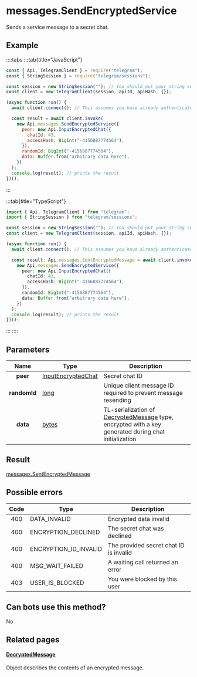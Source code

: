# messages.SendEncryptedService

Sends a service message to a secret chat.

## Example

::::tabs
:::tab{title="JavaScript"}

```js
const { Api, TelegramClient } = require("telegram");
const { StringSession } = require("telegram/sessions");

const session = new StringSession(""); // You should put your string session here
const client = new TelegramClient(session, apiId, apiHash, {});

(async function run() {
  await client.connect(); // This assumes you have already authenticated with .start()

  const result = await client.invoke(
    new Api.messages.SendEncryptedService({
      peer: new Api.InputEncryptedChat({
        chatId: 43,
        accessHash: BigInt("-4156887774564"),
      }),
      randomId: BigInt("-4156887774564"),
      data: Buffer.from("arbitrary data here"),
    })
  );
  console.log(result); // prints the result
})();
```

:::

:::tab{title="TypeScript"}

```ts
import { Api, TelegramClient } from "telegram";
import { StringSession } from "telegram/sessions";

const session = new StringSession(""); // You should put your string session here
const client = new TelegramClient(session, apiId, apiHash, {});

(async function run() {
  await client.connect(); // This assumes you have already authenticated with .start()

  const result: Api.messages.SentEncryptedMessage = await client.invoke(
    new Api.messages.SendEncryptedService({
      peer: new Api.InputEncryptedChat({
        chatId: 43,
        accessHash: BigInt("-4156887774564"),
      }),
      randomId: BigInt("-4156887774564"),
      data: Buffer.from("arbitrary data here"),
    })
  );
  console.log(result); // prints the result
})();
```

:::
::::

## Parameters

|     Name     | Type                                                                    | Description                                                                                                                                             |
| :----------: | ----------------------------------------------------------------------- | ------------------------------------------------------------------------------------------------------------------------------------------------------- |
|   **peer**   | [InputEncryptedChat](https://core.telegram.org/type/InputEncryptedChat) | Secret chat ID                                                                                                                                          |
| **randomId** | [long](https://core.telegram.org/type/long)                             | Unique client message ID required to prevent message resending                                                                                          |
|   **data**   | [bytes](https://core.telegram.org/type/bytes)                           | TL-serialization of [DecryptedMessage](https://core.telegram.org/type/DecryptedMessage) type, encrypted with a key generated during chat initialization |

## Result

[messages.SentEncryptedMessage](https://core.telegram.org/type/messages.SentEncryptedMessage)

## Possible errors

| Code | Type                  | Description                            |
| :--: | --------------------- | -------------------------------------- |
| 400  | DATA_INVALID          | Encrypted data invalid                 |
| 400  | ENCRYPTION_DECLINED   | The secret chat was declined           |
| 400  | ENCRYPTION_ID_INVALID | The provided secret chat ID is invalid |
| 400  | MSG_WAIT_FAILED       | A waiting call returned an error       |
| 403  | USER_IS_BLOCKED       | You were blocked by this user          |

## Can bots use this method?

No

## Related pages

#### [DecryptedMessage](https://core.telegram.org/type/DecryptedMessage)

Object describes the contents of an encrypted message.
